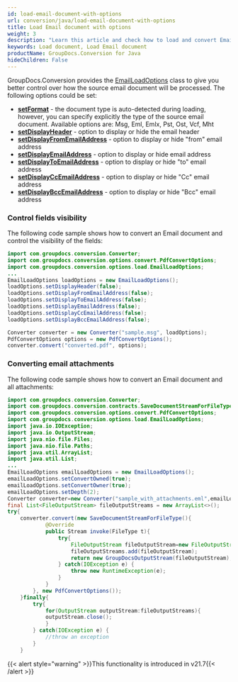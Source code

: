 ```yaml
---
id: load-email-document-with-options
url: conversion/java/load-email-document-with-options
title: Load Email document with options
weight: 3
description: "Learn this article and check how to load and convert Email documents with advanced options using GroupDocs.Conversion for Java API."
keywords: Load document, Load Email document
productName: GroupDocs.Conversion for Java
hideChildren: False
---
```

GroupDocs.Conversion provides the [EmailLoadOptions](https://reference.groupdocs.com/java/conversion/com.groupdocs.conversion.options.load/EmailLoadOptions) class to give you better control over how the source email document will be processed. The following options could be set:

*   **[**set**Format](https://reference.groupdocs.com/java/conversion/com.groupdocs.conversion.options.load/EmailLoadOptions#setFormat(com.groupdocs.conversion.filetypes.EmailFileType))** -  the document type is auto-detected during loading, however, you can specify explicitly the type of the source email document. Available options are: Msg, Eml, Emlx, Pst, Ost, Vcf, Mht 
*   **[**setD**isplayHeader](https://reference.groupdocs.com/java/conversion/com.groupdocs.conversion.options.load/EmailLoadOptions#setDisplayHeader(boolean))** -  option to display or hide the email header      
*   **[**setD**isplayFromEmailAddress](https://reference.groupdocs.com/java/conversion/com.groupdocs.conversion.options.load/EmailLoadOptions#setDisplayFromEmailAddress(boolean))** -  option to display or hide "from" email address
*   **[**setD**isplayEmailAddress](https://reference.groupdocs.com/java/conversion/com.groupdocs.conversion.options.load/EmailLoadOptions#setDisplayEmailAddress(boolean))** - option to display or hide email address
*   **[**setD**isplayToEmailAddress](https://reference.groupdocs.com/java/conversion/com.groupdocs.conversion.options.load/EmailLoadOptions#setDisplayToEmailAddress(boolean))** - option to display or hide "to" email address
*   **[**setD**isplayCcEmailAddress](https://reference.groupdocs.com/java/conversion/com.groupdocs.conversion.options.load/EmailLoadOptions#setDisplayCcEmailAddress(boolean))** - option to display or hide "Cc" email address
*   **[setDisplayBccEmailAddress](https://reference.groupdocs.com/java/conversion/com.groupdocs.conversion.options.load/EmailLoadOptions#setDisplayBccEmailAddress(boolean))** -  option to display or hide "Bcc" email address

### Control fields visibility

The following code sample shows how to convert an Email document and control the visibility of the fields:

```java
import com.groupdocs.conversion.Converter;
import com.groupdocs.conversion.options.convert.PdfConvertOptions;
import com.groupdocs.conversion.options.load.EmailLoadOptions;
...
EmailLoadOptions loadOptions = new EmailLoadOptions();
loadOptions.setDisplayHeader(false);
loadOptions.setDisplayFromEmailAddress(false);
loadOptions.setDisplayToEmailAddress(false);
loadOptions.setDisplayEmailAddress(false);
loadOptions.setDisplayCcEmailAddress(false);
loadOptions.setDisplayBccEmailAddress(false);

Converter converter = new Converter("sample.msg", loadOptions);
PdfConvertOptions options = new PdfConvertOptions();
converter.convert("converted.pdf", options);
```

### Converting email attachments

The following code sample shows how to convert an Email document and all attachments:

```java
import com.groupdocs.conversion.Converter;
import com.groupdocs.conversion.contracts.SaveDocumentStreamForFileType;
import com.groupdocs.conversion.options.convert.PdfConvertOptions;
import com.groupdocs.conversion.options.load.EmailLoadOptions;
import java.io.IOException;
import java.io.OutputStream;
import java.nio.file.Files;
import java.nio.file.Paths;
import java.util.ArrayList;
import java.util.List;
...
EmailLoadOptions emailLoadOptions = new EmailLoadOptions();
emailLoadOptions.setConvertOwned(true);
emailLoadOptions.setConvertOwner(true);
emailLoadOptions.setDepth(2);
Converter converter=new Converter("sample_with_attachments.eml",emailLoadOptions);
final List<FileOutputStream> fileOutputStreams = new ArrayList<>();
try{
    converter.convert(new SaveDocumentStreamForFileType(){
            @Override
            public Stream invoke(FileType t){
                try{
                    FileOutputStream fileOutputStream=new FileOutputStream("converted-"+fileOutputStreams.size()+".pdf");
                    fileOutputStreams.add(fileOutputStream);
                    return new GroupDocsOutputStream(fileOutputStream);
                } catch(IOException e) {
                    throw new RuntimeException(e);
                }
            }
        }, new PdfConvertOptions());
    }finally{
        try{
            for(OutputStream outputStream:fileOutputStreams){
            outputStream.close();
            }
        } catch(IOException e) {
            //throw an exception
        }
    }

```

{{< alert style="warning" >}}This functionality is introduced in v21.7{{< /alert >}}


